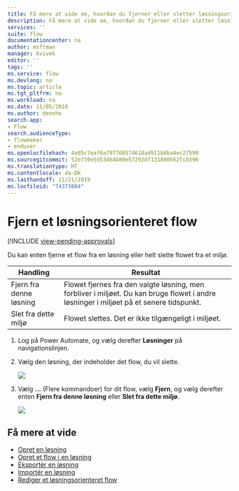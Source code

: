 ```yaml
---
title: Få mere at vide om, hvordan du fjerner eller sletter løsningsorienterede flow | Microsoft Docs
description: Få mere at vide om, hvordan du fjerner eller sletter løsningsorienterede flow.
services: ''
suite: flow
documentationcenter: na
author: msftman
manager: kvivek
editor: ''
tags: ''
ms.service: flow
ms.devlang: na
ms.topic: article
ms.tgt_pltfrm: na
ms.workload: na
ms.date: 11/05/2018
ms.author: deonhe
search.app:
- Flow
search.audienceType:
- flowmaker
- enduser
ms.openlocfilehash: 4e05c7eaf6a797768574618ad911b8ba4ec27590
ms.sourcegitcommit: 52e739e5d53464b80e572928f131890562fc0396
ms.translationtype: HT
ms.contentlocale: da-DK
ms.lasthandoff: 11/21/2019
ms.locfileid: "74373084"
---
```

# <a name="remove-a-solution-aware-flow"></a>Fjern et løsningsorienteret flow
[!INCLUDE [view-pending-approvals](includes/cc-rebrand.md)]

Du kan enten fjerne et flow fra en løsning eller helt slette flowet fra et miljø.

Handling|Resultat
------|-----------
Fjern fra denne løsning|Flowet fjernes fra den valgte løsning, men forbliver i miljøet. Du kan bruge flowet i andre løsninger i miljøet på et senere tidspunkt.
Slet fra dette miljø|Flowet slettes. Det er ikke tilgængeligt i miljøet.

1. Log på Power Automate, og vælg derefter **Løsninger** på navigationslinjen.
1. Vælg den løsning, der indeholder det flow, du vil slette.

   ![](./media/remove-solution-aware-flow/new-flow-inside-solution.png)
   
1. Vælg **...** (Flere kommandoer) for dit flow, vælg **Fjern**, og vælg derefter enten **Fjern fra denne løsning** eller **Slet fra dette miljø**.

   ![](./media/remove-solution-aware-flow/delete-flow-from-solution-options.png)

## <a name="learn-more"></a>Få mere at vide

- [Opret en løsning](./overview-solution-flows.md)
- [Opret et flow i en løsning](./create-flow-solution.md)
- [Eksportér en løsning](./export-flow-solution.md)
- [Importér en løsning](./import-flow-solution.md)
- [Rediger et løsningsorienteret flow](./edit-solution-aware-flow.md)
